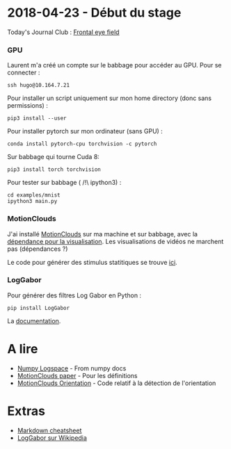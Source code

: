 # 2018-04-23 - Début du stage
Today's Journal Club : [Frontal eye field](https://www.frontiersin.org/articles/1a0.3389/fnint.2014.00066/full)
### GPU
Laurent m'a créé un compte sur le babbage pour accéder au GPU. Pour se connecter :

    ssh hugo@10.164.7.21

Pour installer un script uniquement sur mon home directory (donc sans permissions) :

    pip3 install --user

Pour installer pytorch sur mon ordinateur (sans GPU) :

    conda install pytorch-cpu torchvision -c pytorch

Sur babbage qui tourne Cuda 8:

    pip3 install torch torchvision

Pour tester sur babbage ( /!\ ipython3) :

    cd examples/mnist
    ipython3 main.py

### MotionClouds
J'ai installé [MotionClouds](http://motionclouds.invibe.net/) sur ma machine et sur babbage, avec la [dépendance pour la visualisation](http://vispy.org/installation.html).
Les visualisations de vidéos ne marchent pas (dépendances ?)

Le code pour générer des stimulus statitiques se trouve [ici](http://motionclouds.invibe.net/posts/static-motion-clouds.html#a-simple-application:-defining-a-set-of-stimuli-with-different-orientation-bandwidths).

### LogGabor
Pour générer des filtres Log Gabor en Python :

    pip install LogGabor

La [documentation](http://nbviewer.jupyter.org/github/bicv/LogGabor/blob/master/LogGabor.ipynb).



# A lire
* [Numpy Logspace](https://docs.scipy.org/doc/numpy/reference/generated/numpy.logspace.html) - From numpy docs
* [MotionClouds paper](https://www.physiology.org/doi/pdf/10.1152/jn.00737.2011) - Pour les définitions
* [MotionClouds Orientation](http://motionclouds.invibe.net/posts/static-motion-clouds.html#a-simple-application:-defining-a-set-of-stimuli-with-different-orientation-bandwidths) - Code relatif à la détection de l'orientation

# Extras
* [Markdown cheatsheet](https://support.zendesk.com/hc/fr/articles/203691016-Formatage-de-texte-avec-Markdown)
* [LogGabor sur Wikipedia](https://www.wikiwand.com/en/Log_Gabor_filter)
